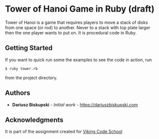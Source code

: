 
#  Tower of Hanoi Game in Ruby (draft)

Tower of Hanoi is a game that requires players to move a stack of disks from one space (or rod) to another. Never to a stack with top plate larger then the one player wants to put on. It is procedural code in Ruby.

## Getting Started

If you want to quick run some the examples to see the code in action, run
```
$ ruby tower.rb
```
from the project directory.

## Authors

* **Dariusz Biskupski** - *Initial work* - https://dariuszbiskupski.com


## Acknowledgments

It is part of the assignment created for [Viking Code School](https://www.vikingcodeschool.com/)
